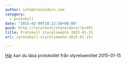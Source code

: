 ```yaml
---
author: info@stenaldern.com
category:
  - protokoll
date: "2015-03-09T18:22:58+00:00"
guid: http://localhost/stenaldern/?p=491
title: Protokoll styrelsemöte 2015-01-15
url: /protokoll-styrelsemote-2015-01-15/

---
```

[Här](/wp-content/uploads/2015/03/Protokoll_styrelsemote_-2015-01-15.pdf "Protokoll") kan du läsa protokollet från styrelsemötet 2015-01-15
